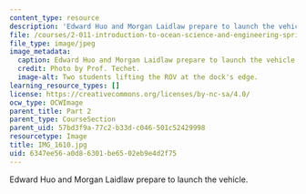 ```yaml
---
content_type: resource
description: 'Edward Huo and Morgan Laidlaw prepare to launch the vehicle. '
file: /courses/2-011-introduction-to-ocean-science-and-engineering-spring-2006/6347ee56a0d86301be6502eb9e4d2f75_IMG_1610.jpg
file_type: image/jpeg
image_metadata:
  caption: Edward Huo and Morgan Laidlaw prepare to launch the vehicle.
  credit: Photo by Prof. Techet.
  image-alt: Two students lifting the ROV at the dock's edge.
learning_resource_types: []
license: https://creativecommons.org/licenses/by-nc-sa/4.0/
ocw_type: OCWImage
parent_title: Part 2
parent_type: CourseSection
parent_uid: 57bd3f9a-77c2-b33d-c046-501c52429998
resourcetype: Image
title: IMG_1610.jpg
uid: 6347ee56-a0d8-6301-be65-02eb9e4d2f75
---
```

Edward Huo and Morgan Laidlaw prepare to launch the vehicle. 